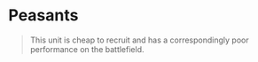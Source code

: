 # Peasants

> This unit is cheap to recruit and has a correspondingly poor performance on the battlefield.
